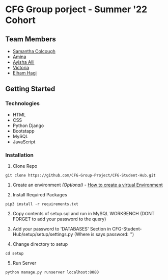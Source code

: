 <html>

# CFG Group porject - Summer '22 Cohort
## Team Members

 - [Samantha Colcough](https://github.com/samanthacolclough) 
 - [Amina](https://github.com/aminacodes)
 - [Ayisha Alli](https://github.com/AyishaAlli)
 - [Victoria ](https://github.com/vixbc)
 - [Elham Hagi](https://github.com/ellehagi)



## Getting Started 

### Technologies
- HTML
- CSS
- Python Django 
- Bootstapp 
- MySQL
- JavaScript

### Installation
1. Clone Repo 
```commandline
git clone https://github.com/CFG-Group-Project/CFG-Student-Hub.git
```

1. Create an environment <em>(Optional)</em> - [How to create a virtual Environment](https://packaging.python.org/en/latest/guides/installing-using-pip-and-virtual-environments/)

2. Install Required Packages
```commandline
pip3 install -r requirements.txt
```

2. Copy contents of setup.sql and run in MySQL WORKBENCH (DONT FORGET to add your password to the query)

3. Add your password to 'DATABASES' Section in CFG-Student-Hub/setup/setup/settings.py (Where is says password: '')

4. Change directory to setup
```commandline
cd setup
```
5. Run Server
```commandline
python manage.py runserver localhost:8080
```


</html>
